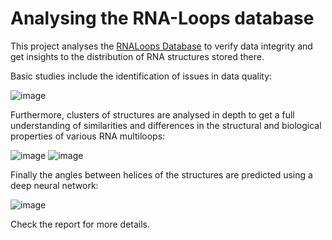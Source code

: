 # Analysing the RNA-Loops database

This project analyses the [RNALoops Database](https://rnaloops.cs.put.poznan.pl/) to verify data integrity and get insights to the distribution of RNA structures stored there. 

Basic studies include the identification of issues in data quality:

![image](https://user-images.githubusercontent.com/65038289/224550402-08481f8d-8f64-413d-969f-7eed9380baaa.png)

Furthermore, clusters of structures are analysed in depth to get a full understanding of similarities and differences in the structural and biological properties of various RNA multiloops:

![image](https://user-images.githubusercontent.com/65038289/224550443-04014b53-4675-4881-88d0-02b08e45a97a.png)
![image](https://user-images.githubusercontent.com/65038289/224550483-4ef8a365-ab9e-4748-ae73-d89142a33f57.png)

Finally the angles between helices of the structures are predicted using a deep neural network:

![image](https://user-images.githubusercontent.com/65038289/224550549-c7596270-d97e-4e8f-9edb-779f830298c1.png)

Check the report for more details.
